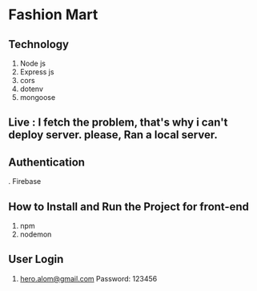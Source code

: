 # Fashion Mart

## Technology
1. Node js
2. Express js
3. cors
4. dotenv
5. mongoose



## Live : I fetch the problem, that's why i can't deploy server. please, Ran a local server.

## Authentication 
. Firebase

## How to Install and Run the Project for front-end

1. npm 
2. nodemon


## User Login
1. hero.alom@gmail.com
Password: 123456
